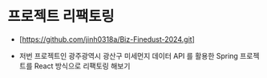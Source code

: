 # 프로젝트 리팩토링

- [https://github.com/jinh0318a/Biz-Finedust-2024.git]

- 저번 프로젝트인 광주광역시 광산구 미세먼지 데이터 API 를 활용한 Spring 프로젝트를 React 방식으로 리팩토링 해보기
